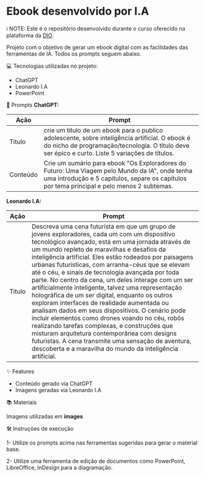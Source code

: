 # Ebook desenvolvido por I.A


ℹ️ NOTE: Este é o repositório desenvolvido durante o curso oferecido na plataforma da [DIO](https://web.dio.me/home).

Projeto com o objetivo de gerar um ebook digital com as facilidades das ferramentas de IA. Todos os prompts seguem abaixo.


💻 Tecnologias utilizadas no projeto:

* ChatGPT
* Leonardo I.A
* PowerPoint
  
🧠 Prompts
**ChatGPT:**

| Ação  | Prompt                                                                                                                                                                        |
|-------|--------------------------------------------------------------------------------------------------------------------------------------------------------------------------------
| Titulo | crie um titulo de um ebook para o publico adolescente, sobre inteligência artificial. O ebook é do nicho de programação/tecnologia. O titulo deve ser épico e curto. Liste 5 variações de títulos. |
| Conteúdo | Crie um sumário para ebook "Os Exploradores do Futuro: Uma Viagem pelo Mundo da IA", onde tenha uma introdução e 5 capitulos, separe os capitulos por tema principal e pelo menos 2 subtemas. |

**Leonardo I.A:**

| Ação | Prompt                                                                                                                                                                    |
|------|---------------------------------------------------------------------------------------------------------------------------------------------------------------------------|
|Titulo | Descreva uma cena futurista em que um grupo de jovens exploradores, cada um com um dispositivo tecnológico avançado, está em uma jornada através de um mundo repleto de maravilhas e desafios da inteligência artificial. Eles estão rodeados por paisagens urbanas futurísticas, com arranha-céus que se elevam até o céu, e sinais de tecnologia avançada por toda parte. No centro da cena, um deles interage com um ser artificialmente inteligente, talvez uma representação holográfica de um ser digital, enquanto os outros exploram interfaces de realidade aumentada ou analisam dados em seus dispositivos. O cenário pode incluir elementos como drones voando no céu, robôs realizando tarefas complexas, e construções que misturam arquitetura contemporânea com designs futuristas. A cena transmite uma sensação de aventura, descoberta e a maravilha do mundo da inteligência artificial.|

✨ Features

- Conteúdo gerado via ChatGPT
- Imagens geradas via Leonardo I.A

📚 Materiais

Imagens utilizadas em **images**

🛠️ Instruções de execução

1- Utilize os prompts acima nas ferramentas sugeridas para gerar o material base.

2- Utilize uma ferramenta de edição de documentos como PowerPoint, LibreOffice, InDesign para a diagramação.
